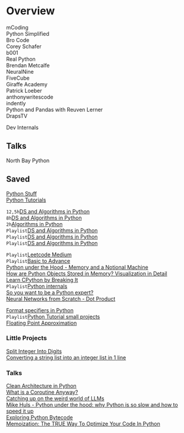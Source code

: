 # Overview

mCoding  
Python Simplified  
Bro Code  
Corey Schafer  
b001  
Real Python  
Brendan Metcalfe  
NeuralNine  
FiveCube  
Giraffe Academy  
Patrick Loeber  
anthonywritescode  
indently  
Python and Pandas with Reuven Lerner  
DrapsTV  

Dev Internals  

## Talks
North Bay Python  

## Saved
[Python Stuff](https://www.youtube.com/playlist?list=PLYmIsLVSssdKSD4X2p6ckQ2flhI-p1zq_)  
[Python Tutorials](https://www.youtube.com/playlist?list=PLd_Oyt6lAQ8TSlFn9SQ0_laovTHzf3JeX)  

`12,5h`[DS and Algorithms in Python](https://www.youtube.com/watch?v=pkYVOmU3MgA)  
`8h`[DS and Algorithms in Python](https://www.youtube.com/watch?v=MLqHDsBOC4c)  
`2h`[Algorithms in Python](https://www.youtube.com/watch?v=fW_OS3LGB9Q)  
`Playlist`[DS and Algorithms in Python](https://www.youtube.com/playlist?list=PLgPJX9sVy92z30FBDbeKGxa6IbfHeVOdu)  
`Playlist`[DS and Algorithms in Python](https://www.youtube.com/playlist?list=PLeo1K3hjS3uu_n_a__MI_KktGTLYopZ12)  
`Playlist`[DS and Algorithms in Python](https://www.youtube.com/playlist?list=PLyMom0n-MBrqFwguQhbCu0Anlxoel08dr)  

`Playlist`[Leetcode Medium](https://www.youtube.com/playlist?list=PLot-Xpze53lfOdF3KwpMSFEyfE77zIwiP)  
`Playlist`[Basic to Advance](https://www.youtube.com/playlist?list=PLdo5W4Nhv31bZSiqiOL5ta39vSnBxpOPT)  
[Python under the Hood - Memory and a Notional Machine](https://www.youtube.com/watch?v=Chw3i6cQqt0)  
[How are Python Objects Stored in Memory? Visualization in Detail](https://www.youtube.com/watch?v=LmSonbRM7Bs)  
[Learn CPython by Breaking It](https://www.youtube.com/watch?v=CRuXP2jvJ8U)  
`Playlist`[Python internals](https://www.youtube.com/playlist?list=PLTdyJRA-IxGa9eU_VOeZRfSMPk7b4ZaEl)  
[So you want to be a Python expert?](https://www.youtube.com/watch?v=cKPlPJyQrt4)  
[Neural Networks from Scratch - Dot Product](https://www.youtube.com/watch?v=tMrbN67U9d4)  

[Format specifiers in Python](https://www.youtube.com/watch?v=FrvBwdAU2dQ)  
`Playlist`[Python Tutorial small projects](https://www.youtube.com/playlist?list=PLLAZ4kZ9dFpMMs5lskzBApYXn0bl7emsW)  
[Floating Point Approximation](https://www.youtube.com/watch?v=2gIxbTn7GSc)  

### Little Projects
[Split Integer Into Digits](https://www.youtube.com/watch?v=c6iDh92_w9w)  
[Converting a string list into an integer list in 1 line](https://www.youtube.com/watch?v=1e20QqX9QFc)  

### Talks
[Clean Architecture in Python](https://www.youtube.com/watch?v=C7MRkqP5NRI)  
[What is a Coroutine Anyway?](https://www.youtube.com/watch?v=GSiZkP7cI80)  
[Catching up on the weird world of LLMs](https://www.youtube.com/watch?v=h8Jth_ijZyY)  
[Mike Huls - Python under the hood: why Python is so slow and how to speed it up](https://www.youtube.com/watch?v=N7cgUnW-tZQ)  
[Exploring Python Bytecode](https://www.youtube.com/watch?v=GNPKBICTF2w)  
[Memoization: The TRUE Way To Optimize Your Code In Python](https://www.youtube.com/watch?v=qORqpMg3Uew)  